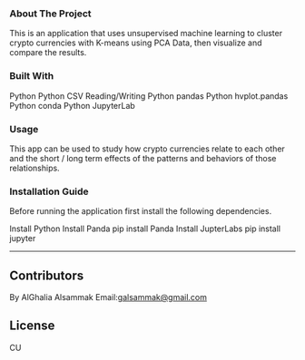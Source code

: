 ### About The Project

This is an application that uses unsupervised machine learning to cluster crypto currencies with K-means using PCA Data, then visualize and compare the results.

### Built With

Python
Python CSV Reading/Writing
Python pandas
Python hvplot.pandas
Python conda
Python JupyterLab

### Usage

This app can be used to study how crypto currencies relate to each other and the short / long term effects of the patterns and behaviors of those relationships.


### Installation Guide

Before running the application first install the following dependencies.

Install Python
Install Panda
pip install Panda
Install JupterLabs
pip install jupyter

---
## Contributors
By AlGhalia Alsammak
Email:galsammak@gmail.com
## License
CU

